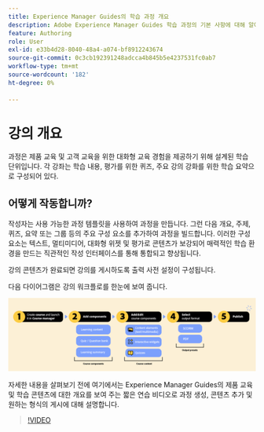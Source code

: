 ```yaml
---
title: Experience Manager Guides의 학습 과정 개요
description: Adobe Experience Manager Guides 학습 과정의 기본 사항에 대해 알아봅니다.
feature: Authoring
role: User
exl-id: e33b4d28-8040-48a4-a074-bf8912243674
source-git-commit: 0c3cb192391248adcca4b845b5e4237531fc0ab7
workflow-type: tm+mt
source-wordcount: '182'
ht-degree: 0%

---
```


# 강의 개요

과정은 제품 교육 및 고객 교육을 위한 대화형 교육 경험을 제공하기 위해 설계된 학습 단위입니다.  각 강좌는 학습 내용, 평가를 위한 퀴즈, 주요 강의 강화를 위한 학습 요약으로 구성되어 있다.

## 어떻게 작동합니까?

작성자는 사용 가능한 과정 템플릿을 사용하여 과정을 만듭니다. 그런 다음 개요, 주제, 퀴즈, 요약 또는 그룹 등의 주요 구성 요소를 추가하여 과정을 빌드합니다. 이러한 구성 요소는 텍스트, 멀티미디어, 대화형 위젯 및 평가로 콘텐츠가 보강되어 매력적인 학습 환경을 만드는 직관적인 작성 인터페이스를 통해 통합되고 향상됩니다.

강의 콘텐츠가 완료되면 강의를 게시하도록 출력 사전 설정이 구성됩니다.

다음 다이어그램은 강의 워크플로를 한눈에 보여 줍니다.

![](assets/learning-course-workflow.png)

자세한 내용을 살펴보기 전에 여기에서는 Experience Manager Guides의 제품 교육 및 학습 콘텐츠에 대한 개요를 보여 주는 짧은 연습 비디오로 과정 생성, 콘텐츠 추가 및 원하는 형식의 게시에 대해 설명합니다.

>[!VIDEO](https://video.tv.adobe.com/v/3475302/learning-content-aem-guides)